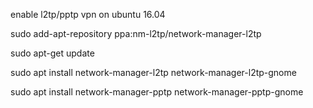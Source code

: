 enable l2tp/pptp vpn on ubuntu 16.04


sudo add-apt-repository ppa:nm-l2tp/network-manager-l2tp

sudo apt-get update

sudo apt install network-manager-l2tp network-manager-l2tp-gnome

sudo apt install network-manager-pptp network-manager-pptp-gnome





